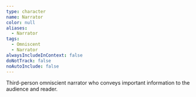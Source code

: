 ```yaml
---
type: character
name: Narrator
color: null
aliases:
  - Narrator
tags:
  - Omniscent
  - Narrator
alwaysIncludeInContext: false
doNotTrack: false
noAutoInclude: false
---
```

Third-person omniscient narrator who conveys important information to the audience and reader.
